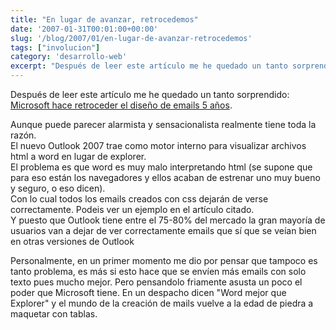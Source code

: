 ```yaml
---
title: "En lugar de avanzar, retrocedemos"
date: '2007-01-31T00:01:00+00:00'
slug: '/blog/2007/01/en-lugar-de-avanzar-retrocedemos'
tags: ["involucion"]
category: 'desarrollo-web'
excerpt: "Después de leer este artículo me he quedado un tanto sorprendido: [Microsoft hace retroceder el diseño de emails 5 años](http://www.campaignmonitor.com/blog/archives/2007/01/microsoft_takes_email_desig..."
---
```

Después de leer este artículo me he quedado un tanto sorprendido: [Microsoft hace retroceder el diseño de emails 5 años](http://www.campaignmonitor.com/blog/archives/2007/01/microsoft_takes_email_design_b.html).

Aunque puede parecer alarmista y sensacionalista realmente tiene toda la razón.  
El nuevo Outlook 2007 trae como motor interno para visualizar archivos html a word en lugar de explorer.  
El problema es que word es muy malo interpretando html (se supone que para eso están los navegadores y ellos acaban de estrenar uno muy bueno y seguro, o eso dicen).  
Con lo cual todos los emails creados con css dejarán de verse correctamente. Podeis ver un ejemplo en el artículo citado.  
Y puesto que Outlook tiene entre el 75-80% del mercado la gran mayoría de usuarios van a dejar de ver correctamente emails que sí que se veían bien en otras versiones de Outlook

Personalmente, en un primer momento me dio por pensar que tampoco es tanto problema, es más si esto hace que se envíen más emails con solo texto pues mucho mejor. Pero pensandolo friamente asusta un poco el poder que Microsoft tiene. En un despacho dicen "Word mejor que Explorer" y el mundo de la creación de mails vuelve a la edad de piedra a maquetar con tablas.

